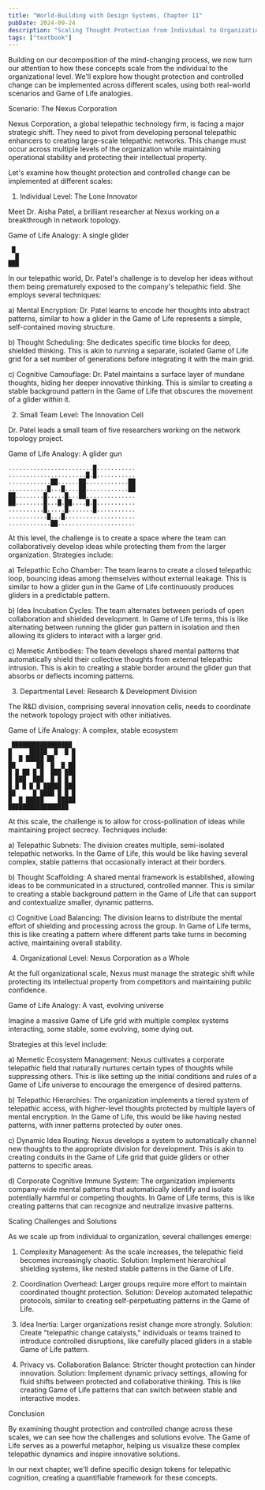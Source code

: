 ```yaml
---
title: "World-Building with Design Systems, Chapter 11"
pubDate: 2024-09-24
description: "Scaling Thought Protection from Individual to Organization"
tags: ["textbook"]
---
```


Building on our decomposition of the mind-changing process, we now turn our attention to how these concepts scale from the individual to the organizational level. We'll explore how thought protection and controlled change can be implemented across different scales, using both real-world scenarios and Game of Life analogies.

Scenario: The Nexus Corporation

Nexus Corporation, a global telepathic technology firm, is facing a major strategic shift. They need to pivot from developing personal telepathic enhancers to creating large-scale telepathic networks. This change must occur across multiple levels of the organization while maintaining operational stability and protecting their intellectual property.

Let's examine how thought protection and controlled change can be implemented at different scales:

1. Individual Level: The Lone Innovator

Meet Dr. Aisha Patel, a brilliant researcher at Nexus working on a breakthrough in network topology.

Game of Life Analogy: A single glider

```
 █ 
  █
███
```

In our telepathic world, Dr. Patel's challenge is to develop her ideas without them being prematurely exposed to the company's telepathic field. She employs several techniques:

a) Mental Encryption: Dr. Patel learns to encode her thoughts into abstract patterns, similar to how a glider in the Game of Life represents a simple, self-contained moving structure.

b) Thought Scheduling: She dedicates specific time blocks for deep, shielded thinking. This is akin to running a separate, isolated Game of Life grid for a set number of generations before integrating it with the main grid.

c) Cognitive Camouflage: Dr. Patel maintains a surface layer of mundane thoughts, hiding her deeper innovative thinking. This is similar to creating a stable background pattern in the Game of Life that obscures the movement of a glider within it.

2. Small Team Level: The Innovation Cell

Dr. Patel leads a small team of five researchers working on the network topology project.

Game of Life Analogy: A glider gun

```
........................█...........
......................█.█...........
............██......██............██
...........█...█....██............██
██........█.....█...██..............
██........█...█.██....█.█...........
..........█.....█.......█...........
...........█...█....................
............██......................
```

At this level, the challenge is to create a space where the team can collaboratively develop ideas while protecting them from the larger organization. Strategies include:

a) Telepathic Echo Chamber: The team learns to create a closed telepathic loop, bouncing ideas among themselves without external leakage. This is similar to how a glider gun in the Game of Life continuously produces gliders in a predictable pattern.

b) Idea Incubation Cycles: The team alternates between periods of open collaboration and shielded development. In Game of Life terms, this is like alternating between running the glider gun pattern in isolation and then allowing its gliders to interact with a larger grid.

c) Memetic Antibodies: The team develops shared mental patterns that automatically shield their collective thoughts from external telepathic intrusion. This is akin to creating a stable border around the glider gun that absorbs or deflects incoming patterns.

3. Departmental Level: Research & Development Division

The R&D division, comprising several innovation cells, needs to coordinate the network topology project with other initiatives.

Game of Life Analogy: A complex, stable ecosystem

```
 █████████████████
█     █████  █  █ █
█  █ █████ ██     █
██      ██  █  █ ██
█ █ ██ █ █  ███ ███
█ ███  ███  █ █ █ █
█ █ █ █ █ █████ ███
██     █ ████ █ █ █
█  █ █████    █████
█████████████████
```

At this scale, the challenge is to allow for cross-pollination of ideas while maintaining project secrecy. Techniques include:

a) Telepathic Subnets: The division creates multiple, semi-isolated telepathic networks. In the Game of Life, this would be like having several complex, stable patterns that occasionally interact at their borders.

b) Thought Scaffolding: A shared mental framework is established, allowing ideas to be communicated in a structured, controlled manner. This is similar to creating a stable background pattern in the Game of Life that can support and contextualize smaller, dynamic patterns.

c) Cognitive Load Balancing: The division learns to distribute the mental effort of shielding and processing across the group. In Game of Life terms, this is like creating a pattern where different parts take turns in becoming active, maintaining overall stability.

4. Organizational Level: Nexus Corporation as a Whole

At the full organizational scale, Nexus must manage the strategic shift while protecting its intellectual property from competitors and maintaining public confidence.

Game of Life Analogy: A vast, evolving universe

Imagine a massive Game of Life grid with multiple complex systems interacting, some stable, some evolving, some dying out.

Strategies at this level include:

a) Memetic Ecosystem Management: Nexus cultivates a corporate telepathic field that naturally nurtures certain types of thoughts while suppressing others. This is like setting up the initial conditions and rules of a Game of Life universe to encourage the emergence of desired patterns.

b) Telepathic Hierarchies: The organization implements a tiered system of telepathic access, with higher-level thoughts protected by multiple layers of mental encryption. In the Game of Life, this would be like having nested patterns, with inner patterns protected by outer ones.

c) Dynamic Idea Routing: Nexus develops a system to automatically channel new thoughts to the appropriate division for development. This is akin to creating conduits in the Game of Life grid that guide gliders or other patterns to specific areas.

d) Corporate Cognitive Immune System: The organization implements company-wide mental patterns that automatically identify and isolate potentially harmful or competing thoughts. In Game of Life terms, this is like creating patterns that can recognize and neutralize invasive patterns.

Scaling Challenges and Solutions

As we scale up from individual to organization, several challenges emerge:

1. Complexity Management: As the scale increases, the telepathic field becomes increasingly chaotic.
   Solution: Implement hierarchical shielding systems, like nested stable patterns in the Game of Life.

2. Coordination Overhead: Larger groups require more effort to maintain coordinated thought protection.
   Solution: Develop automated telepathic protocols, similar to creating self-perpetuating patterns in the Game of Life.

3. Idea Inertia: Larger organizations resist change more strongly.
   Solution: Create "telepathic change catalysts," individuals or teams trained to introduce controlled disruptions, like carefully placed gliders in a stable Game of Life pattern.

4. Privacy vs. Collaboration Balance: Stricter thought protection can hinder innovation.
   Solution: Implement dynamic privacy settings, allowing for fluid shifts between protected and collaborative thinking. This is like creating Game of Life patterns that can switch between stable and interactive modes.

Conclusion

By examining thought protection and controlled change across these scales, we can see how the challenges and solutions evolve. The Game of Life serves as a powerful metaphor, helping us visualize these complex telepathic dynamics and inspire innovative solutions.

In our next chapter, we'll define specific design tokens for telepathic cognition, creating a quantifiable framework for these concepts.
